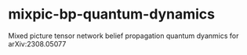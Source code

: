 # mixpic-bp-quantum-dynamics
Mixed picture tensor network belief propagation quantum dyanmics for arXiv:2308.05077
